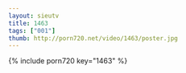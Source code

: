```yaml
--- 
layout: sieutv
title: 1463
tags: ["001"]
thumb: http://porn720.net/video/1463/poster.jpg
---
```

{% include porn720 key="1463" %} 
